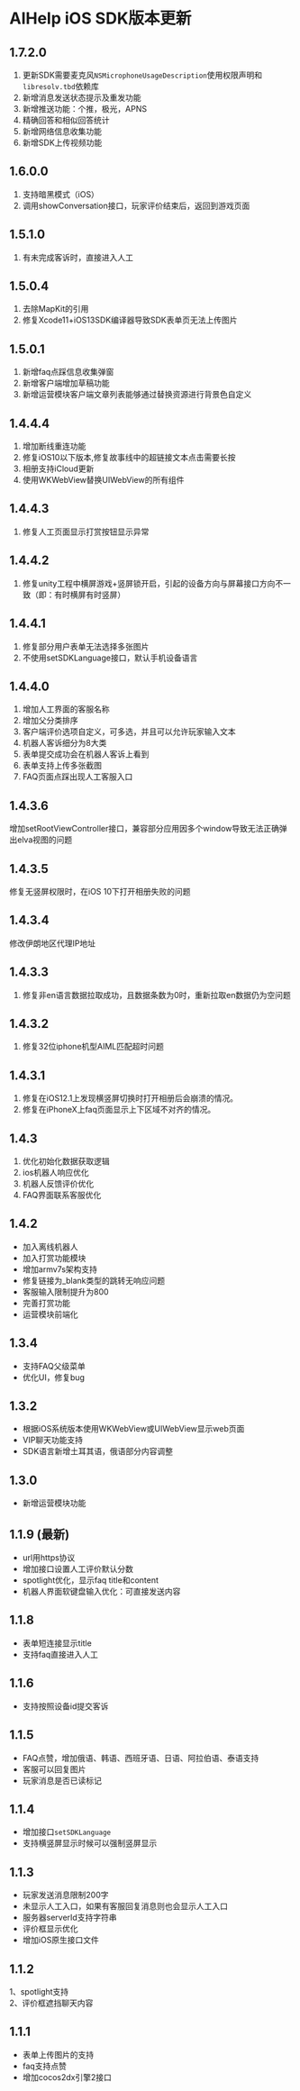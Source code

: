 # AIHelp iOS SDK版本更新

## 1.7.2.0
1. 更新SDK需要麦克风`NSMicrophoneUsageDescription`使用权限声明和`libresolv.tbd`依赖库
2. 新增消息发送状态提示及重发功能
3. 新增推送功能：个推，极光，APNS
4. 精确回答和相似回答统计
5. 新增网络信息收集功能
6. 新增SDK上传视频功能

## 1.6.0.0
1. 支持暗黑模式（iOS）
2. 调用showConversation接口，玩家评价结束后，返回到游戏页面

## 1.5.1.0
1. 有未完成客诉时，直接进入人工 

## 1.5.0.4
1. 去除MapKit的引用
3. 修复Xcode11+iOS13SDK编译器导致SDK表单页无法上传图片

## 1.5.0.1
 1. 新增faq点踩信息收集弹窗
 2. 新增客户端增加草稿功能 
 3. 新增运营模块客户端文章列表能够通过替换资源进行背景色自定义

## 1.4.4.4
1. 增加断线重连功能
2. 修复iOS10以下版本,修复故事线中的超链接文本点击需要长按
3. 相册支持iCloud更新
4. 使用WKWebView替换UIWebView的所有组件

## 1.4.4.3
1. 修复人工页面显示打赏按钮显示异常

## 1.4.4.2
1. 修复unity工程中横屏游戏+竖屏锁开启，引起的设备方向与屏幕接口方向不一致（即：有时横屏有时竖屏）

## 1.4.4.1
1. 修复部分用户表单无法选择多张图片
2. 不使用setSDKLanguage接口，默认手机设备语言

## 1.4.4.0 
1. 增加人工界面的客服名称
2. 增加父分类排序
3. 客户端评价选项自定义，可多选，并且可以允许玩家输入文本
4. 机器人客诉细分为8大类
5. 表单提交成功会在机器人客诉上看到
6. 表单支持上传多张截图
7. FAQ页面点踩出现人工客服入口

## 1.4.3.6
增加setRootViewController接口，兼容部分应用因多个window导致无法正确弹出elva视图的问题

## 1.4.3.5
修复无竖屏权限时，在iOS 10下打开相册失败的问题

## 1.4.3.4
修改伊朗地区代理IP地址

## 1.4.3.3
1. 修复非en语言数据拉取成功，且数据条数为0时，重新拉取en数据仍为空问题

## 1.4.3.2 
1. 修复32位iphone机型AIML匹配超时问题 

## 1.4.3.1 
1. 修复在iOS12.1上发现横竖屏切换时打开相册后会崩溃的情况。
2. 修复在iPhoneX上faq页面显示上下区域不对齐的情况。

## 1.4.3
1. 优化初始化数据获取逻辑 
2. ios机器人响应优化
3. 机器人反馈评价优化
4. FAQ界面联系客服优化

## 1.4.2
* 加入离线机器人
* 加入打赏功能模块
* 增加armv7s架构支持
* 修复链接为_blank类型的跳转无响应问题
* 客服输入限制提升为800
* 完善打赏功能
* 运营模块前端化

## 1.3.4
* 支持FAQ父级菜单
* 优化UI，修复bug

## 1.3.2 
* 根据iOS系统版本使用WKWebView或UIWebView显示web页面
* VIP聊天功能支持
* SDK语言新增土耳其语，俄语部分内容调整

## 1.3.0 
* 新增运营模块功能

## 1.1.9 (最新)
* url用https协议
* 增加接口设置人工评价默认分数
* spotlight优化，显示faq title和content
* 机器人界面软键盘输入优化：可直接发送内容

## 1.1.8
* 表单短连接显示title
* 支持faq直接进入人工

## 1.1.6
* 支持按照设备id提交客诉

## 1.1.5
* FAQ点赞，增加俄语、韩语、西班牙语、日语、阿拉伯语、泰语支持
* 客服可以回复图片
* 玩家消息是否已读标记

## 1.1.4
* 增加接口`setSDKLanguage`<br />
* 支持横竖屏显示时候可以强制竖屏显示

## 1.1.3
* 玩家发送消息限制200字<br />
* 未显示人工入口，如果有客服回复消息则也会显示人工入口<br />
* 服务器serverId支持字符串<br />
* 评价框显示优化<br />
* 增加iOS原生接口文件

## 1.1.2
1、spotlight支持<br />
2、评价框遮挡聊天内容

## 1.1.1
* 表单上传图片的支持<br />
* faq支持点赞<br />
* 增加cocos2dx引擎2接口

